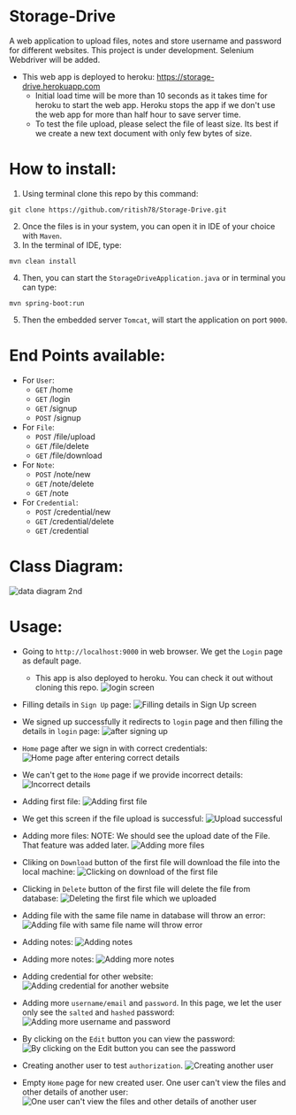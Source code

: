 # Storage-Drive
A web application to upload files, notes and store username and password for different websites. This project is under development. Selenium Webdriver will be added. 
* This web app is deployed to heroku: https://storage-drive.herokuapp.com
  * Initial load time will be more than 10 seconds as it takes time for heroku to start the web app. Heroku stops the app if we don't use the web app for more than half hour to save server time. 
  * To test the file upload, please select the file of least size. Its best if we create a new text document with only few bytes of size.


# How to install:
1. Using terminal clone this repo by this command:
````
git clone https://github.com/ritish78/Storage-Drive.git
````

2. Once the files is in your system, you can open it in IDE of your choice with `Maven`.
3. In the terminal of IDE, type:
````
mvn clean install
````
4. Then, you can start the `StorageDriveApplication.java` or in terminal you can type:
````
mvn spring-boot:run
````
5. Then the embedded server `Tomcat`, will start the application on port `9000`.

# End Points available:
* For `User`: 
  * `GET` /home
  * `GET` /login
  * `GET` /signup
  * `POST` /signup
* For `File`:
  * `POST` /file/upload
  * `GET` /file/delete
  * `GET` /file/download
* For `Note`:
  * `POST` /note/new
  * `GET` /note/delete
  * `GET` /note
* For `Credential`:
  * `POST` /credential/new
  *  `GET` /credential/delete
  *  `GET` /credential

# Class Diagram:
![data diagram 2nd](https://user-images.githubusercontent.com/36816476/108646490-2b35c900-750a-11eb-9bae-a0767bec02a0.PNG)

  
# Usage:
* Going to `http://localhost:9000` in web browser. We get the `Login` page as default page.
  * This app is also deployed to heroku. You can check it out without cloning this repo.
 ![login screen](https://user-images.githubusercontent.com/36816476/112091395-5f73d680-8be9-11eb-9fa3-535f7147667d.PNG)

* Filling details in `Sign Up` page:
![Filling details in Sign Up screen](https://user-images.githubusercontent.com/36816476/108612359-40442680-743c-11eb-8428-b12289d142b1.PNG)

* We signed up successfully it redirects to `login` page and then filling the details in `login` page:
![after signing up](https://user-images.githubusercontent.com/36816476/112091427-71ee1000-8be9-11eb-9946-4226bc497e04.PNG)

* `Home` page after we sign in with correct credentials:
![Home page after entering correct details](https://user-images.githubusercontent.com/36816476/112091479-96e28300-8be9-11eb-8420-b328e7a2c0c5.PNG)


* We can't get to the `Home` page if we provide incorrect details:
![Incorrect details](https://user-images.githubusercontent.com/36816476/112091530-b083ca80-8be9-11eb-8297-1983e89740f9.PNG)

* Adding first file:
![Adding first file](https://user-images.githubusercontent.com/36816476/108612453-045d9100-743d-11eb-8890-0b0e8786b748.PNG)

* We get this screen if the file upload is successful:
![Upload successful](https://user-images.githubusercontent.com/36816476/108612463-1f300580-743d-11eb-8f25-11e0a9c2fbeb.PNG)

* Adding more files: NOTE: We should see the upload date of the File. That feature was added later.
![Adding more files](https://user-images.githubusercontent.com/36816476/108612480-3e2e9780-743d-11eb-9d6e-aa21e7cd1714.PNG)

* Cliking on `Download` button of the first file will download the file into the local machine:
![Clicking on download of the first file](https://user-images.githubusercontent.com/36816476/108612486-543c5800-743d-11eb-95b1-c28769e278d4.PNG)

* Clicking in `Delete` button of the first file will delete the file from database:
![Deleting the first file which we uploaded](https://user-images.githubusercontent.com/36816476/108612512-89e14100-743d-11eb-8b15-1bb18cbf8587.PNG)

* Adding file with the same file name in database will throw an error:
![Adding file with same file name will throw error](https://user-images.githubusercontent.com/36816476/108612525-a1b8c500-743d-11eb-822c-f377b3878787.PNG)

* Adding notes: 
![Adding notes](https://user-images.githubusercontent.com/36816476/108612530-af6e4a80-743d-11eb-87e5-599b5fd9b7ba.PNG)

* Adding more notes:
![Adding more notes](https://user-images.githubusercontent.com/36816476/108612535-be54fd00-743d-11eb-8bc1-e677b62decff.PNG)

* Adding credential for other website:
![Adding credential for another website](https://user-images.githubusercontent.com/36816476/108612540-d167cd00-743d-11eb-828a-8f182aeed764.PNG)

* Adding more `username/email` and `password`. In this page, we let the user only see the `salted` and `hashed` password:
![Adding more username and password](https://user-images.githubusercontent.com/36816476/108612547-e80e2400-743d-11eb-97f9-294aed4e33ca.PNG)

* By clicking on the `Edit` button you can view the password:
![By clicking on the Edit button you can see the password](https://user-images.githubusercontent.com/36816476/108612595-3d4a3580-743e-11eb-858d-eab283647a2b.PNG)

* Creating another user to test `authorization`.
![Creating another user](https://user-images.githubusercontent.com/36816476/108612607-5652e680-743e-11eb-9c9f-0ad323db175f.PNG)

* Empty `Home` page for new created user. One user can't view the files and other details of another user:
![One user can't view the files and other details of another user](https://user-images.githubusercontent.com/36816476/108612624-7b475980-743e-11eb-90ed-8b362bb6edc7.PNG)



  
